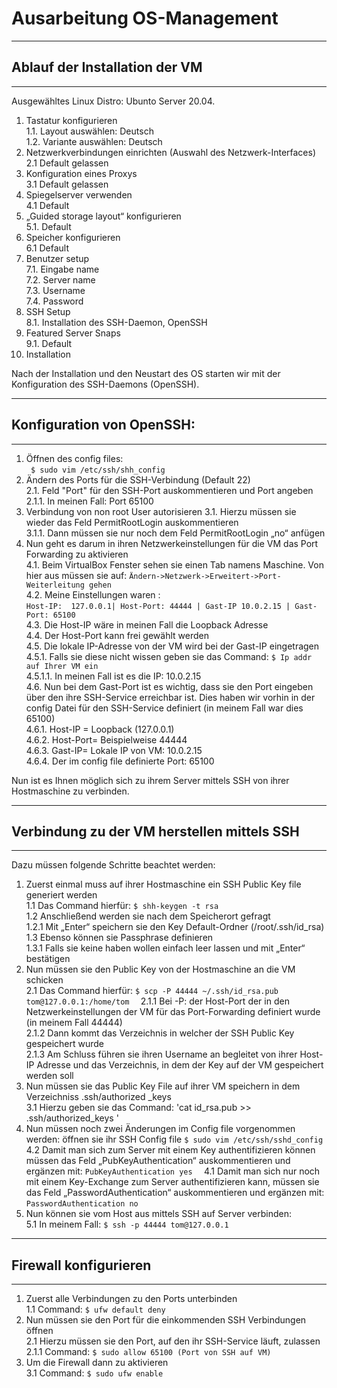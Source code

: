 # Ausarbeitung OS-Management
***
## **Ablauf der Installation der VM**
***
Ausgewähltes Linux Distro: Ubunto Server 20.04.
1.	Tastatur konfigurieren  
1.1.	Layout auswählen: Deutsch  
1.2.	Variante auswählen: Deutsch
2.	Netzwerkverbindungen einrichten (Auswahl des Netzwerk-Interfaces)  
2.1	Default gelassen
3. Konfiguration eines Proxys  
3.1	Default gelassen  
4.	Spiegelserver verwenden    
4.1	Default  
5.	„Guided storage layout“ konfigurieren  
5.1.	Default  
6.	Speicher konfigurieren   
6.1	Default  
7.	Benutzer setup  
7.1.	Eingabe name  
7.2.	Server name  
7.3.	Username  
7.4.	Password  
8.	SSH Setup  
8.1.	Installation des SSH-Daemon, OpenSSH   
9.	Featured Server Snaps   
9.1.	Default  
10.	Installation   

Nach der Installation und den Neustart des OS starten wir mit der Konfiguration des SSH-Daemons (OpenSSH).  

***
## **Konfiguration von OpenSSH:**
***
1.	Öffnen des config  files:  
` $ sudo vim /etc/ssh/shh_config`  
2.	Ändern des Ports für die SSH-Verbindung (Default 22)  
2.1.	Feld "Port" für den SSH-Port auskommentieren und Port angeben  
2.1.1.	In meinen Fall: Port 65100
3.	Verbindung von non root User autorisieren
3.1.	Hierzu müssen sie wieder das Feld PermitRootLogin auskommentieren  
3.1.1.	 Dann müssen sie nur noch dem Feld PermitRootLogin „no“ anfügen  
4.	Nun geht es darum in ihren Netzwerkeinstellungen für die VM das Port Forwarding zu aktivieren  
4.1.	Beim VirtualBox Fenster sehen sie einen Tab namens Maschine. Von hier aus müssen sie auf:
`Ändern->Netzwerk->Erweitert->Port-Weiterleitung gehen`  
4.2.	Meine Einstellungen waren :  
`Host-IP:  127.0.0.1| Host-Port: 44444 | Gast-IP 10.0.2.15 | Gast-Port: 65100`  
4.3.	Die Host-IP wäre in meinen Fall die Loopback Adresse     
4.4.	Der Host-Port kann frei gewählt werden  
4.5.	Die lokale IP-Adresse von der VM wird bei der Gast-IP eingetragen   
4.5.1.	Falls sie diese nicht wissen geben sie das Command: 
`$ Ip addr auf Ihrer VM ein`   
4.5.1.1. In meinen Fall ist es die IP: 10.0.2.15  
4.6.	Nun bei dem Gast-Port ist es wichtig, dass sie den Port eingeben über den ihre SSH-Service erreichbar ist. Dies haben wir vorhin in der config Datei für den SSH-Service definiert (in meinem Fall war dies 65100)  
4.6.1.	Host-IP = Loopback (127.0.0.1)  
4.6.2.	Host-Port= Beispielweise 44444  
4.6.3.	Gast-IP= Lokale IP von VM: 10.0.2.15  
4.6.4.	Der im config file definierte Port: 65100  

Nun ist es Ihnen möglich sich zu ihrem Server mittels SSH von ihrer Hostmaschine zu verbinden.  

***
## **Verbindung zu der VM herstellen mittels SSH**
***
Dazu müssen folgende Schritte beachtet werden:
1.	Zuerst einmal muss auf ihrer Hostmaschine ein SSH Public Key file generiert werden    
1.1	Das Command hierfür:
`$ shh-keygen -t rsa`  
1.2	Anschließend werden sie nach dem Speicherort gefragt  
1.2.1	Mit „Enter“ speichern sie den Key Default-Ordner (/root/.ssh/id_rsa)  
1.3	Ebenso können sie Passphrase definieren  
1.3.1	Falls sie keine haben wollen einfach leer lassen und mit „Enter“ bestätigen  
2.	Nun müssen sie den Public Key von der Hostmaschine an die VM schicken  
2.1	Das Command hierfür:
`$ scp -P 44444 ~/.ssh/id_rsa.pub  tom@127.0.0.1:/home/tom  `
2.1.1	Bei -P: der Host-Port der in den Netzwerkeinstellungen der VM für das Port-Forwarding definiert wurde (in meinem Fall 44444)  
2.1.2	Dann kommt das Verzeichnis in welcher der SSH Public Key gespeichert wurde  
2.1.3 Am Schluss führen sie ihren Username an begleitet von ihrer Host-IP Adresse und das Verzeichnis, in dem der Key auf der VM gespeichert werden soll   
3.	Nun müssen sie das Public Key File auf ihrer VM speichern in dem Verzeichniss .ssh/authorized _keys   
3.1	Hierzu geben sie das Command:
'cat id_rsa.pub  >> .ssh/authorized_keys ' 
4.	Nun  müssen noch zwei Änderungen im Config file vorgenommen werden: öffnen sie ihr SSH Config file
`$ sudo vim /etc/ssh/sshd_config`  
4.2	Damit man sich zum Server mit einem Key authentifizieren können müssen das Feld „PubKeyAuthentication“ auskommentieren und ergänzen mit:
`PubKeyAuthentication yes  `
4.1	Damit man sich nur noch mit einem Key-Exchange zum Server authentifizieren kann, müssen sie das Feld „PasswordAuthentication“ auskommentieren und ergänzen mit:  
`PasswordAuthentication no  `
5. Nun können sie vom Host aus mittels SSH auf Server verbinden:  
5.1	In meinem Fall:
`$ ssh -p 44444 tom@127.0.0.1`

***
## **Firewall konfigurieren**
***
1.	Zuerst alle Verbindungen zu den Ports unterbinden  
1.1	Command: 
`$ ufw default deny`  
2.	Nun müssen sie den Port für die einkommenden SSH Verbindungen öffnen  
2.1 Hierzu müssen sie den Port, auf den ihr SSH-Service läuft, zulassen  
2.1.1	Command:
`$ sudo allow 65100 (Port von SSH auf VM)`  
3.	Um die Firewall dann zu aktivieren  
3.1	Command:
`$ sudo ufw enable`    

